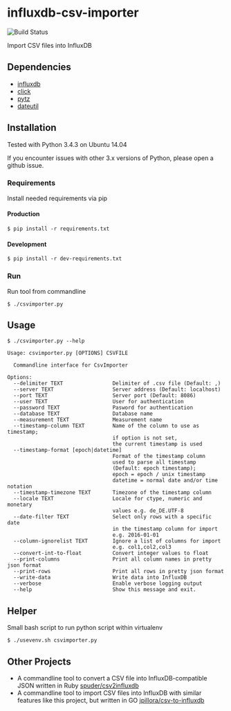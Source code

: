 # influxdb-csv-importer
![Build Status](https://travis-ci.org/escalate/influxdb-csv-importer.svg?branch=master)

Import CSV files into InfluxDB

## Dependencies
* [influxdb](https://pypi.python.org/pypi/influxdb)
* [click](https://pypi.python.org/pypi/click)
* [pytz](https://pypi.python.org/pypi/pytz)
* [dateutil](https://pypi.python.org/pypi/python-dateutil)

## Installation
Tested with Python 3.4.3 on Ubuntu 14.04

If you encounter issues with other 3.x versions of Python, please open a github issue.

### Requirements
Install needed requirements via pip

#### Production
```
$ pip install -r requirements.txt
```

#### Development
```
$ pip install -r dev-requirements.txt
```

### Run
Run tool from commandline
```
$ ./csvimporter.py
```

## Usage
```
$ ./csvimporter.py --help

Usage: csvimporter.py [OPTIONS] CSVFILE

  Commandline interface for CsvImporter

Options:
  --delimiter TEXT                Delimiter of .csv file (Default: ,)
  --server TEXT                   Server address (Default: localhost)
  --port TEXT                     Server port (Default: 8086)
  --user TEXT                     User for authentication
  --password TEXT                 Pasword for authentication
  --database TEXT                 Database name
  --measurement TEXT              Measurement name
  --timestamp-column TEXT         Name of the column to use as timestamp;
                                  if option is not set,
                                  the current timestamp is used
  --timestamp-format [epoch|datetime]
                                  Format of the timestamp column
                                  used to parse all timestamp               
                                  (Default: epoch timestamp);
                                  epoch = epoch / unix timestamp
                                  datetime = normal date and/or time notation
  --timestamp-timezone TEXT       Timezone of the timestamp column
  --locale TEXT                   Locale for ctype, numeric and monetary
                                  values e.g. de_DE.UTF-8
  --date-filter TEXT              Select only rows with a specific date
                                  in the timestamp column for import
                                  e.g. 2016-01-01
  --column-ignorelist TEXT        Ignore a list of columns for import
                                  e.g. col1,col2,col3
  --convert-int-to-float          Convert integer values to float
  --print-columns                 Print all column names in pretty json format
  --print-rows                    Print all rows in pretty json format
  --write-data                    Write data into InfluxDB
  --verbose                       Enable verbose logging output
  --help                          Show this message and exit.
```

## Helper
Small bash script to run python script within virtualenv
```
$ ./usevenv.sh csvimporter.py
```

## Other Projects
* A commandline tool to convert a CSV file into InfluxDB-compatible JSON written in Ruby [spuder/csv2influxdb](https://github.com/spuder/csv2influxdb)
* A commandline tool to import CSV files into InfluxDB with similar features like this project, but written in GO [jpillora/csv-to-influxdb](https://github.com/jpillora/csv-to-influxdb)
